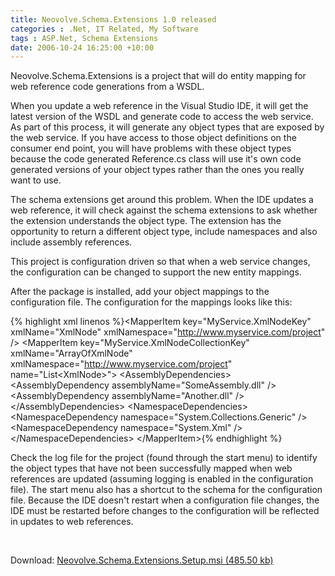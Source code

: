 ```yaml
---
title: Neovolve.Schema.Extensions 1.0 released
categories : .Net, IT Related, My Software
tags : ASP.Net, Schema Extensions
date: 2006-10-24 16:25:00 +10:00
---
```


Neovolve.Schema.Extensions is a project that will do entity mapping for web reference code generations from a WSDL. 

When you update a web reference in the Visual Studio IDE, it will get the latest version of the WSDL and generate code to access the web service. As part of this process, it will generate any object types that are exposed by the web service. If you have access to those object definitions on the consumer end point, you will have problems with these object types because the code generated Reference.cs class will use it's own code generated versions of your object types rather than the ones you really want to use. 

The schema extensions get around this problem. When the IDE updates a web reference, it will check against the schema extensions to ask whether the extension understands the object type. The extension has the opportunity to return a different object type, include namespaces and also include assembly references. 

This project is configuration driven so that when a web service changes, the configuration can be changed to support the new entity mappings. 

After the package is installed, add your object mappings to the configuration file. The configuration for the mappings looks like this:

{% highlight xml linenos %}<MapperItem key="MyService.XmlNodeKey" xmlName="XmlNode" xmlNamespace="http://www.myservice.com/project" /&gt; <MapperItem key="MyService.XmlNodeCollectionKey" xmlName="ArrayOfXmlNode" xmlNamespace="http://www.myservice.com/project" name="List<XmlNode&gt;"&gt; <AssemblyDependencies&gt; <AssemblyDependency assemblyName="SomeAssembly.dll" /&gt; <AssemblyDependency assemblyName="Another.dll" /&gt; </AssemblyDependencies&gt; <NamespaceDependencies&gt; <NamespaceDependency namespace="System.Collections.Generic" /&gt; <NamespaceDependency namespace="System.Xml" /&gt; </NamespaceDependencies&gt; </MapperItem&gt;{% endhighlight %}

Check the log file for the project (found through the start menu) to identify the object types that have not been successfully mapped when web references are updated (assuming logging is enabled in the configuration file). The start menu also has a shortcut to the schema for the configuration file. Because the IDE doesn't restart when a configuration file changes, the IDE must be restarted before changes to the configuration will be reflected in updates to web references. 

&#160;

Download: [Neovolve.Schema.Extensions.Setup.msi (485.50 kb)][0]

[0]: /blogfiles/2008%2f9%2fNeovolve.Schema.Extensions.Setup.msi
